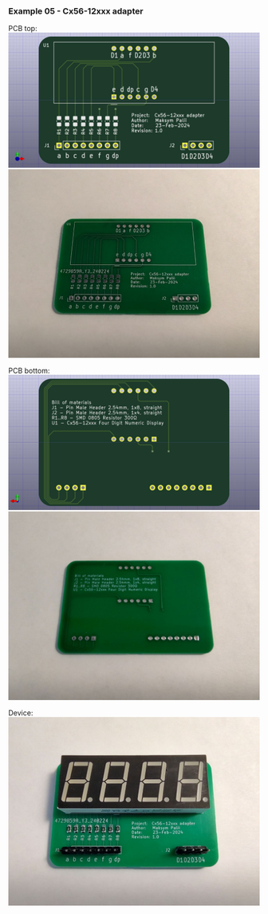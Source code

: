 ### Example 05 - Cx56-12xxx adapter

PCB top:  
<img src="hardware/pcb-top.jpg">  
<img src="photo-top.jpg">  

PCB bottom:  
<img src="hardware/pcb-bottom.jpg">  
<img src="photo-bottom.jpg">  

Device:  
<img src="photo-assembled.jpg">  
